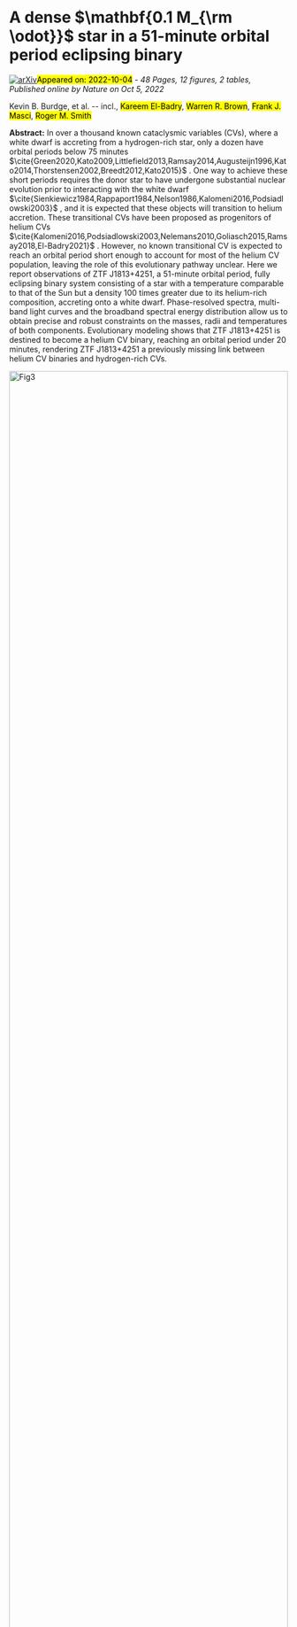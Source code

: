 <div class="macros" style="visibility:hidden;">
$\newcommand{\ensuremath}{}$
$\newcommand{\xspace}{}$
$\newcommand{\object}[1]{\texttt{#1}}$
$\newcommand{\farcs}{{.}''}$
$\newcommand{\farcm}{{.}'}$
$\newcommand{\arcsec}{''}$
$\newcommand{\arcmin}{'}$
$\newcommand{\ion}[2]{#1#2}$
$\newcommand{\textsc}[1]{\textrm{#1}}$
$\newcommand{\hl}[1]{\textrm{#1}}$
$\newcommand{\footnote}[1]{}$
$\newcommand{\bibinfo}[2]{#2}$
$\newcommand{\eprint}[2][]{\url{#2}}$
$\newcommand{\bibinfo}[2]{#2}$
$\newcommand{\eprint}[2][]{\url{#2}}$
$\newcommand{\mn}{{Mon. Not. R. Astron. Soc.}}$
$\newcommand{\mnras}{\mn}$
$\newcommand{\aj}{{"Astron. J."}}$
$\newcommand{\apj}{{Astrophys. J.}}$
$\newcommand{\apjl}{{Astrophys. J. Lett.}}$
$\newcommand{\apjs}{{Astrophys. J. Supp.}}$
$\newcommand{\apss}{{Astrophys. and Space Sc.}}$
$\newcommand{\aaps}{{Astron. Astrophys. Supp.}}$
$\newcommand{\aap}{{Astron. Astrophys.}}$
$\newcommand{\nat}{{Nature}}$
$\newcommand{\pasj}{{PASJ}}$
$\newcommand{\prd}{{Phys. Rev. D}}$
$\newcommand{\prl}{{Phys. Rev. Lett.}}$
$\newcommand{\pasp}{{Pub. Ast. Soc. Pac.}}$
$\newcommand{\procspie}{Proc. SPIE}$
$\newcommand{\ssr}{Space Science Reviews}$
$\newcommand{\araa}{Annual Review of Astronomy and Astrophysics}$
$\newcommand{\thetable}{\arabic{table}}$
$\newcommand{\figurename}{Extended Data Figure}$
$\newcommand{\figurename}{Extended Data Figure}$
$\newcommand{\figurename}{Extended Data Figure}$
$\newcommand{\figurename}{Extended Data Figure}$
$\newcommand{\figurename}{Extended Data Figure}$
$\newcommand{\figurename}{Extended Data Figure}$
$\newcommand{\figurename}{Extended Data Figure}$
$\newcommand{\figurename}{Extended Data Figure}$
$\newcommand{\}{url}$
$\newcommand{\urlprefix}{URL }$
$\newcommand{\}{url}$
$\newcommand{\urlprefix}{URL }$</div>

<div class="macros" style="visibility:hidden;">
$\newcommand{\ensuremath}{}$
$\newcommand{\xspace}{}$
$\newcommand{\object}[1]{\texttt{#1}}$
$\newcommand{\farcs}{{.}''}$
$\newcommand{\farcm}{{.}'}$
$\newcommand{\arcsec}{''}$
$\newcommand{\arcmin}{'}$
$\newcommand{\ion}[2]{#1#2}$
$\newcommand{\textsc}[1]{\textrm{#1}}$
$\newcommand{\hl}[1]{\textrm{#1}}$
$\newcommand{\footnote}[1]{}$
$\newcommand{\bibinfo}[2]{#2}$
$\newcommand{\eprint}[2][]{\url{#2}}$
$\newcommand{\bibinfo}[2]{#2}$
$\newcommand{\eprint}[2][]{\url{#2}}$
$\newcommand{\mn}{{Mon. Not. R. Astron. Soc.}}$
$\newcommand{\mnras}{\mn}$
$\newcommand{\aj}{{"Astron. J."}}$
$\newcommand{\apj}{{Astrophys. J.}}$
$\newcommand{\apjl}{{Astrophys. J. Lett.}}$
$\newcommand{\apjs}{{Astrophys. J. Supp.}}$
$\newcommand{\apss}{{Astrophys. and Space Sc.}}$
$\newcommand{\aaps}{{Astron. Astrophys. Supp.}}$
$\newcommand{\aap}{{Astron. Astrophys.}}$
$\newcommand{\nat}{{Nature}}$
$\newcommand{\pasj}{{PASJ}}$
$\newcommand{\prd}{{Phys. Rev. D}}$
$\newcommand{\prl}{{Phys. Rev. Lett.}}$
$\newcommand{\pasp}{{Pub. Ast. Soc. Pac.}}$
$\newcommand{\procspie}{Proc. SPIE}$
$\newcommand{\ssr}{Space Science Reviews}$
$\newcommand{\araa}{Annual Review of Astronomy and Astrophysics}$
$\newcommand{\thetable}{\arabic{table}}$
$\newcommand{\figurename}{Extended Data Figure}$
$\newcommand{\figurename}{Extended Data Figure}$
$\newcommand{\figurename}{Extended Data Figure}$
$\newcommand{\figurename}{Extended Data Figure}$
$\newcommand{\figurename}{Extended Data Figure}$
$\newcommand{\figurename}{Extended Data Figure}$
$\newcommand{\figurename}{Extended Data Figure}$
$\newcommand{\figurename}{Extended Data Figure}$
$\newcommand{\}{url}$
$\newcommand{\urlprefix}{URL }$
$\newcommand{\}{url}$
$\newcommand{\urlprefix}{URL }$</div>



<div id="title">

# A dense $\mathbf{0.1 M_{\rm \odot}}$ star in a 51-minute orbital period eclipsing binary

</div>
<div id="comments">

[![arXiv](https://img.shields.io/badge/arXiv-2210.01809-b31b1b.svg)](https://arxiv.org/abs/2210.01809)<mark>Appeared on: 2022-10-04</mark> - _48 Pages, 12 figures, 2 tables, Published online by Nature on Oct 5, 2022_

</div>
<div id="authors">

Kevin B. Burdge, et al. -- incl., <mark><mark>Kareem El-Badry</mark></mark>, <mark><mark>Warren R. Brown</mark></mark>, <mark><mark>Frank J. Masci</mark></mark>, <mark><mark>Roger M. Smith</mark></mark>

</div>
<div id="abstract">

**Abstract:** In over a thousand known cataclysmic variables (CVs), where a white dwarf is accreting from a hydrogen-rich star, only a dozen have orbital periods below 75 minutes $\cite{Green2020,Kato2009,Littlefield2013,Ramsay2014,Augusteijn1996,Kato2014,Thorstensen2002,Breedt2012,Kato2015}$ . One way to achieve these short periods requires the donor star to have undergone substantial nuclear evolution prior to interacting with the white dwarf $\cite{Sienkiewicz1984,Rappaport1984,Nelson1986,Kalomeni2016,Podsiadlowski2003}$ , and it is expected that these objects will transition to helium accretion. These transitional CVs have been proposed as progenitors of helium CVs $\cite{Kalomeni2016,Podsiadlowski2003,Nelemans2010,Goliasch2015,Ramsay2018,El-Badry2021}$ . However, no known transitional CV is expected to reach an orbital period short enough to account for most of the helium CV population, leaving the role of this evolutionary pathway unclear. Here we report observations of ZTF J1813+4251, a 51-minute orbital period, fully eclipsing binary system consisting of a star with a temperature comparable to that of the Sun but a density 100 times greater due to its helium-rich composition, accreting onto a white dwarf. Phase-resolved spectra, multi-band light curves and the broadband spectral energy distribution allow us to obtain precise and robust constraints on the masses, radii and temperatures of both components. Evolutionary modeling shows that ZTF J1813+4251 is destined to become a helium CV binary, reaching an orbital period under 20 minutes, rendering ZTF J1813+4251 a previously missing link between helium CV binaries and hydrogen-rich CVs.

</div>

<div id="div_fig1">

<img src="tmp_2210.01809/./Figures/ZTF_LC_Red.png" alt="Fig3" width="100%"/>

**Figure 3. -** **a)** The ZTF light curve of ZTF J1813+4251. The system has been in quiescence in all ZTF observations, except for those taken on September 21, 2019, in which the system brightened by over a factor of two. **b)** A zoom in of the ZTF data taken on September 21, 2019, during the outburst. The final of the four measurements during the outburst is significantly fainter because it occurred during the primary eclipse of the system. **c)** The phase-folded ZTF data, illustrating that the faint point which occurred during the outburst coincided with the primary eclipse in the system. **d)** The red side of the Keck LRIS spectrum, coadded in the rest frame of the accreting white dwarf. Double-peaked emission lines associated with the blueshifted and redshifted components of an accretion disk are clearly visible. This disk exhibits emission associated with several elements, including hydrogen, helium and calcium. **e)** The profile of the hydrogen H$\alpha$ emission feature, the strongest disk feature in the optical spectrum. (*fig:Red_Spectrum*)

</div>
<div id="div_fig2">

<img src="tmp_2210.01809/./Figures/HiPERCAM_LC_v2.png" alt="Fig1" width="100%"/>

**Figure 1. -** **a)** The five color HiPERCAM light curve of ZTF J1813+4251, with filters $u_{\mathrm{s}}$, $g_{\mathrm{s}}$, $r_{\mathrm{s}}$, $i_{\mathrm{s}}$ and $z_{\mathrm{s}}$ arranged from top to bottom. The object exhibits a strong sinusoidal component at twice the orbital frequency due to the tidal deformation of the donor star. The system undergoes a full eclipse, in which the donor fully occults the accreting white dwarf. The depth of the eclipse varies dramatically with wavelength, with the white dwarf contributing half the luminosity in the $u_{\mathrm{s}}$ filter, while only about ten percent in the $z_{\mathrm{s}}$ filter, primarily because the white dwarf preferentially emits its radiation at shorter wavelengths than the cooler donor. **b)** Best fit light curve models of the primary and secondary eclipses of ZTF J1813+4251. These models, combined with the spectroscopically derived radial velocity semi-amplitude, allow us to robustly constrain the properties of both components in the system. (*fig:LC*)

</div>
<div id="div_fig3">

<img src="tmp_2210.01809/./Figures/Good_RV.png" alt="Fig2" width="100%"/>

**Figure 2. -** **a)** A sinusoidal fit to the measured radial velocities of the donor star in ZTF J1813+4251, with a best-fit velocity semi-amplitude of $K_2=461.3\pm3.4\rm   km  s^{-1}$ and systemic velocity of $\gamma=-36.8\pm2.4\rm   km  s^{-1}$. **b)** The blue side of the Keck LRIS spectrum, coadded in the rest frame of the donor star. The spectrum exhibits a large number of narrow metal lines, including those from calcium, iron and magnesium, characteristic of main sequence stars with spectral types similar to the Sun. **c)** The trailed blue Keck LRIS spectra, illustrating the significant wavelength shifts in the spectrum caused by the large Doppler shifts of the donor. The trailed spectra reveal these Doppler shifts occur in the large number of narrow lines associated with the donor spectrum. (*fig:Spectrum*)

</div>